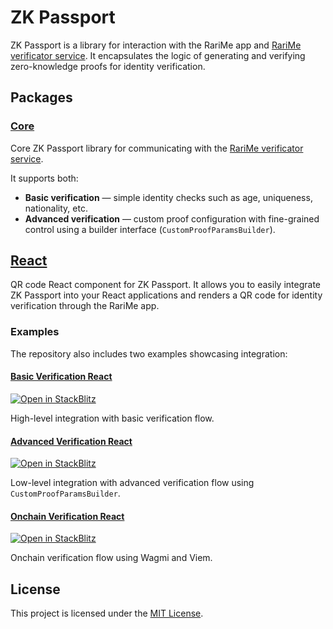# ZK Passport

ZK Passport is a library for interaction with the RariMe app and [RariMe verificator service](https://github.com/rarimo/verificator-svc). It encapsulates the logic of generating and verifying zero-knowledge proofs for identity verification.

## Packages

### [Core](./packages/core/README.md)

Core ZK Passport library for communicating with the [RariMe verificator service](https://github.com/rarimo/verificator-svc).

It supports both:

- **Basic verification** — simple identity checks such as age, uniqueness, nationality, etc.
- **Advanced verification** — custom proof configuration with fine-grained control using a builder interface (`CustomProofParamsBuilder`).

## [React](./packages/react/README.md)

QR code React component for ZK Passport. It allows you to easily integrate ZK Passport into your React applications and renders a QR code for identity verification through the RariMe app.

### Examples

The repository also includes two examples showcasing integration:

#### [Basic Verification React](./examples/basic-verification-react/README.md)

[![Open in StackBlitz](https://developer.stackblitz.com/img/open_in_stackblitz_small.svg)](https://stackblitz.com/github/rarimo/zk-passport/tree/main/examples/basic-verification-react)

High-level integration with basic verification flow.


#### [Advanced Verification React](./examples/advanced-verification-react/README.md)

[![Open in StackBlitz](https://developer.stackblitz.com/img/open_in_stackblitz_small.svg)](https://stackblitz.com/github/rarimo/zk-passport/tree/main/examples/advanced-verification-react)

Low-level integration with advanced verification flow using `CustomProofParamsBuilder`.

#### [Onchain Verification React](./examples/onchain-verification-react/README.md)

[![Open in StackBlitz](https://developer.stackblitz.com/img/open_in_stackblitz_small.svg)](https://stackblitz.com/github/rarimo/zk-passport/tree/main/examples/onchain-verification-react)

Onchain verification flow using Wagmi and Viem.

## License

This project is licensed under the [MIT License](./LICENSE).

